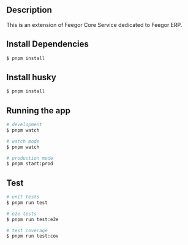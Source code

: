 ## Description

This is an extension of Feegor Core Service dedicated to Feegor ERP.

## Install Dependencies

```bash
$ pnpm install
```

## Install husky

```bash
$ pnpm install
```

## Running the app

```bash
# development
$ pnpm watch

# watch mode
$ pnpm watch

# production mode
$ pnpm start:prod
```

## Test

```bash
# unit tests
$ pnpm run test

# e2e tests
$ pnpm run test:e2e

# test coverage
$ pnpm run test:cov
```
